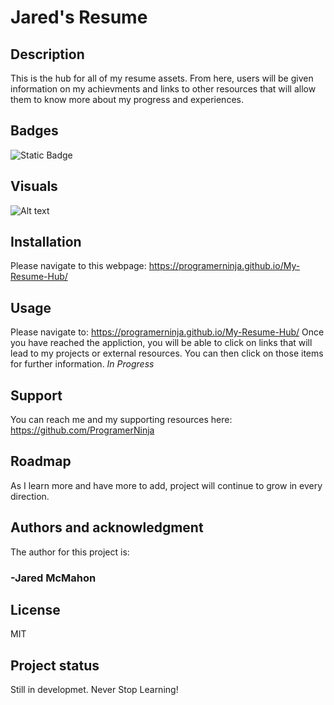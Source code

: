 # Jared's Resume

## Description

This is the hub for all of my resume assets. From here, users will be given information on my achievments and links to other resources that will allow them to know more about my progress and experiences.

## Badges

![Static Badge](https://img.shields.io/badge/Always%20Learning-grey?labelColor=aqua&color=blue)

## Visuals

![Alt text](./assets/images/currentState.PNG?raw=true "Current Release")

## Installation

Please navigate to this webpage: https://programerninja.github.io/My-Resume-Hub/

## Usage

Please navigate to: https://programerninja.github.io/My-Resume-Hub/
Once you have reached the appliction, you will be able to click on links that will lead to my projects or external resources.
You can then click on those items for further information. *In Progress*

## Support

You can reach me and my supporting resources here: https://github.com/ProgramerNinja

## Roadmap

As I learn more and have more to add, project will continue to grow in every direction.

## Authors and acknowledgment

The author for this project is:

### -Jared McMahon

## License

MIT

## Project status

Still in developmet. Never Stop Learning!
